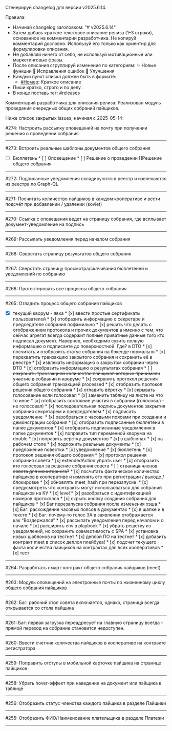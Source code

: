 Сгенерируй changelog для версии v2025.6.14.

Правила:
- Начинай changelog заголовком: "# v2025.6.14"
- Затем добавь краткое текстовое описание релиза (1–3 строки), основанное на комментарии разработчика. Не копируй комментарий дословно. Используй его только как ориентир для формулировки описания.
- Не добавляй ничего от себя, не используй мотивационные или маркетинговые фразы.
- После описания сгруппируй изменения по категориям:
  ✨ Новые функции
  🐛 Исправления ошибок
  🔧 Улучшения
- Каждый пункт списка должен быть в формате:
  - [#Номер](https://github.com/coopenomics/mono/issues/Номер): Краткое описание
- Пиши кратко, строго и по делу.
- В конце поставь тег: #releases

Комментарий разработчика для описания релиза:
Реализован модуль проведения очередных общих собраний пайщиков. 

Ниже список закрытых issues, начиная с 2025-05-14:

#274: Настроить рассылку оповещений на почту при получении решения о проведении собрания



---
#273: Встроить реальные шаблоны документов общего собрания

* [ ]  Бюллетень * [ ] Оповещение * [ ] Решение о проведении  []Решение общего собрания

---
#272: Подписанные уведомления складируются в реестр и извлекаются из реестра по Graph-QL



---
#271: Посчитать количество пайщиков в каждом кооперативе и вести подсчёт при добавлении / удалении (soviet)



---
#270: Ссылка с оповещения ведет на страницу собрания, где всплывает документ-уведомление на подпись



---
#269: Рассылать уведомления перед началом собрания



---
#268: Сверстать страницу результатов общего собрания



---
#267: Сверстать страницу просмотра/скачивания бюллетеней и уведомлений по собранию



---
#266: Протестировать все процессы общего собрания



---
#265: Отладить процесс общего собрания пайщиков

* [x] текущий кворум - явка * [x] ввести простые сертификаты пользователей * [x] отобразить информацию о секретаре и председателе собрания пофамильно * [x] решить что делать с отображением протокола и прочих документов а именно с тем, что сейчас агрегат всегда содержит полные приватные данные того кто подписал документ. Наверное, необходимо сузить полную информацию о подписанте до поверхностной. Где? в DTO * [x] посчитать и отобразить статус собрания на бэкенде нормально * [x] перехватить транзакцию закрытого собрания и сохранить её в реестре * [x] извлекать информацию о закрытом собрании через DTO * [x] отобразить информацию о результатах собрания * [ ] ~~сохранить транзакцией количество пайщиков которые принимали участие в собрании и кворуме~~ * [x] сохранить протокол решения общего собрания транзакцией processed * [x] отобразить протокол решения общего собрания * [x] отладить вёрстку   * [x] скрывать голосование если голосовал   * [x] заменить таблицу на листе на что то иное * [x] отобразить состояние участия в собрании (голосовал - не голосовал) * [x] последовательная подпись документов закрытия собрания секретарем и председателем * [x] подписать уведомление   * [x] разобраться с часовыми поясами при создании и демонстрации собрания * [x] отобразить подписанные бюллетени в папке документов * [x] отобразить подписанные уведомления в папке документов * [x] поправить тип переменной кворума на double   * [x] поправить верстку документов   * [x] в шаблонах   * [x] на рабочем столе * [x] подложить реальные документы   * [x] предложение повестки   * [x] уведомление   * [x] бюллетень   * [x] протокол решения общего собрания   * [x] протокол решения собрания совета * [x] extendedAction убрать user * [x] отобразить кто голосовал за решение собрания совета * [ ] ~~страница членов совета для мониторинга?~~   * [x] посчитать фактическое количество пайщиков в кооперативе и изменять его при регистрации / выходе / блокировке * [x] обновлять meet_hash при перезапуске  * [x] предусмотреть что контракты могут использоваться для собраний пайщиков на КУ   * [x] level * [x] разобраться с идентификацией номеров протоколов * [x] скрыть кнопку создания собрания для пайщиков * [x] Баг перезапуска собрания после изменения хэша * [x] Баг: расхождение часовых поясов в документах   * [x] в шапке и в тексте * [x] Баг: почему-то голос ЗА в заявлении отображается как “Воздержался” * [x] рассылать уведомления перед началом и о начале * [x] расширить env в playbook * [x] убрать решетку из уведомлений, но сохранить совместимость с SPA * [x] установка новых шаблонов на тестнет * [x] деплой ПО на тестнет * [x] добавить контракт meet в список деплоя плейбука! * [x] подсчет текущего факта количества пайщиков на контрактах для всех кооперативов * [x] тест

---
#264: Разработать смарт-контракт общего собрания пайщиков (meet)



---
#263: Модуль оповещений на электронные почты по жизненному циклу общего собрания пайщиков



---
#262: Баг: рабочий стол совета включается, однако, страница всегда открывается со стола пайщика



---
#261: Баг: первая загрузка переадресует на главную страницу всегда - прямой переход на собрание становится недоступен.



---
#260: Ввести счетчик количества пайщиков в кооперативе на контракте регистратора



---
#259: Поправить отступы в мобильной карточке пайщика на странице пайщиков



---
#258: Убрать hover-эффект при наведении на документ или пайщика в таблице



---
#256: Отобразить статус членства каждого пайщика в разделе Пайщики



---
#255: Отобразить ФИО/Наименование плательщика в разделе Платежи



---
